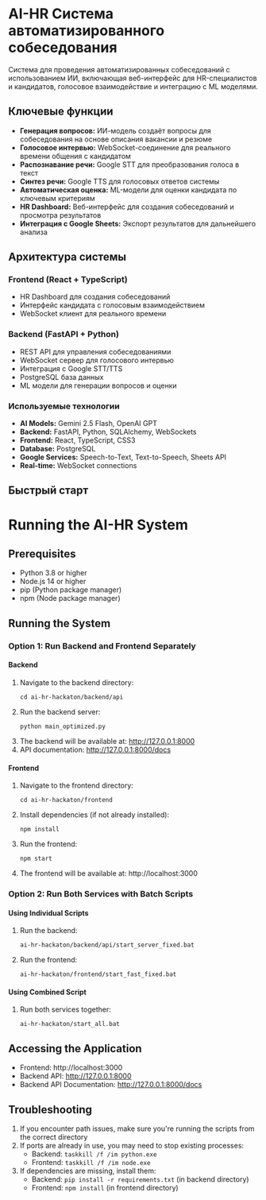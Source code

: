 # AI-HR Система автоматизированного собеседования

Система для проведения автоматизированных собеседований с использованием ИИ, включающая веб-интерфейс для HR-специалистов и кандидатов, голосовое взаимодействие и интеграцию с ML моделями.

## Ключевые функции

* **Генерация вопросов:** ИИ-модель создаёт вопросы для собеседования на основе описания вакансии и резюме
* **Голосовое интервью:** WebSocket-соединение для реального времени общения с кандидатом  
* **Распознавание речи:** Google STT для преобразования голоса в текст
* **Синтез речи:** Google TTS для голосовых ответов системы
* **Автоматическая оценка:** ML-модели для оценки кандидата по ключевым критериям
* **HR Dashboard:** Веб-интерфейс для создания собеседований и просмотра результатов
* **Интеграция с Google Sheets:** Экспорт результатов для дальнейшего анализа

## Архитектура системы

### Frontend (React + TypeScript)
- HR Dashboard для создания собеседований
- Интерфейс кандидата с голосовым взаимодействием
- WebSocket клиент для реального времени

### Backend (FastAPI + Python)  
- REST API для управления собеседованиями
- WebSocket сервер для голосового интервью
- Интеграция с Google STT/TTS
- PostgreSQL база данных
- ML модели для генерации вопросов и оценки

### Используемые технологии

* **AI Models:** Gemini 2.5 Flash, OpenAI GPT
* **Backend:** FastAPI, Python, SQLAlchemy, WebSockets
* **Frontend:** React, TypeScript, CSS3
* **Database:** PostgreSQL
* **Google Services:** Speech-to-Text, Text-to-Speech, Sheets API
* **Real-time:** WebSocket connections

## Быстрый старт

# Running the AI-HR System

## Prerequisites
- Python 3.8 or higher
- Node.js 14 or higher
- pip (Python package manager)
- npm (Node package manager)

## Running the System

### Option 1: Run Backend and Frontend Separately

#### Backend
1. Navigate to the backend directory:
   ```
   cd ai-hr-hackaton/backend/api
   ```
2. Run the backend server:
   ```
   python main_optimized.py
   ```
3. The backend will be available at: http://127.0.0.1:8000
4. API documentation: http://127.0.0.1:8000/docs

#### Frontend
1. Navigate to the frontend directory:
   ```
   cd ai-hr-hackaton/frontend
   ```
2. Install dependencies (if not already installed):
   ```
   npm install
   ```
3. Run the frontend:
   ```
   npm start
   ```
4. The frontend will be available at: http://localhost:3000

### Option 2: Run Both Services with Batch Scripts

#### Using Individual Scripts
1. Run the backend:
   ```
   ai-hr-hackaton/backend/api/start_server_fixed.bat
   ```
2. Run the frontend:
   ```
   ai-hr-hackaton/frontend/start_fast_fixed.bat
   ```

#### Using Combined Script
1. Run both services together:
   ```
   ai-hr-hackaton/start_all.bat
   ```

## Accessing the Application
- Frontend: http://localhost:3000
- Backend API: http://127.0.0.1:8000
- Backend API Documentation: http://127.0.0.1:8000/docs

## Troubleshooting
1. If you encounter path issues, make sure you're running the scripts from the correct directory
2. If ports are already in use, you may need to stop existing processes:
   - Backend: `taskkill /f /im python.exe`
   - Frontend: `taskkill /f /im node.exe`
3. If dependencies are missing, install them:
   - Backend: `pip install -r requirements.txt` (in backend directory)
   - Frontend: `npm install` (in frontend directory)
